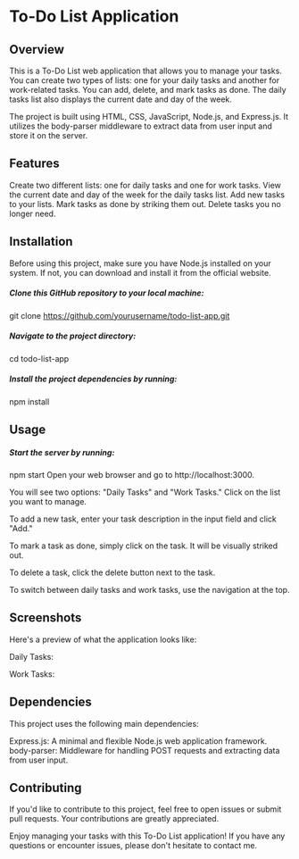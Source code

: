 # To-Do List Application

## Overview
This is a To-Do List web application that allows you to manage your tasks. You can create two types of lists: one for your daily tasks and another for work-related tasks. You can add, delete, and mark tasks as done. The daily tasks list also displays the current date and day of the week.

The project is built using HTML, CSS, JavaScript, Node.js, and Express.js. It utilizes the body-parser middleware to extract data from user input and store it on the server.

## Features
Create two different lists: one for daily tasks and one for work tasks.
View the current date and day of the week for the daily tasks list.
Add new tasks to your lists.
Mark tasks as done by striking them out.
Delete tasks you no longer need.
## Installation
Before using this project, make sure you have Node.js installed on your system. If not, you can download and install it from the official website.

##### Clone this GitHub repository to your local machine:

git clone https://github.com/yourusername/todo-list-app.git
##### Navigate to the project directory:

cd todo-list-app
##### Install the project dependencies by running:

npm install
## Usage
##### Start the server by running:

npm start
Open your web browser and go to http://localhost:3000.

You will see two options: "Daily Tasks" and "Work Tasks." Click on the list you want to manage.

To add a new task, enter your task description in the input field and click "Add."

To mark a task as done, simply click on the task. It will be visually striked out.

To delete a task, click the delete button next to the task.

To switch between daily tasks and work tasks, use the navigation at the top.

## Screenshots
Here's a preview of what the application looks like:

Daily Tasks:


Work Tasks:


## Dependencies
This project uses the following main dependencies:

Express.js: A minimal and flexible Node.js web application framework.
body-parser: Middleware for handling POST requests and extracting data from user input.
## Contributing
If you'd like to contribute to this project, feel free to open issues or submit pull requests. Your contributions are greatly appreciated.


Enjoy managing your tasks with this To-Do List application! If you have any questions or encounter issues, please don't hesitate to contact me.
